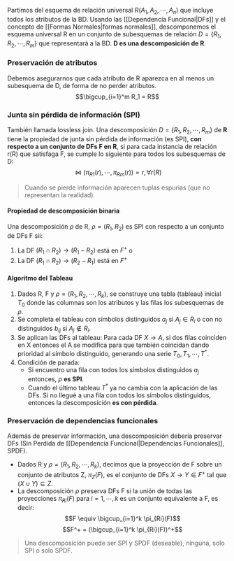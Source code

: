 Partimos del esquema de relación universal $R(A_1, A_2,\cdots, A_n)$ que incluye todos los atributos de la BD. Usando las [[Dependencia Funcional|DFs]] y el concepto de [[Formas Normales|formas normales]], descomponemos el esquema universal R en un conjunto de subesquemas de relación $D = \{R_1, R_2, \cdots, R_m\}$ que representará a la BD. **D es una descomposición de R**.

### Preservación de atributos
Debemos asegurarnos que cada atributo de R aparezca en al menos un subesquema de D, de forma de no perder atributos.
$$\bigcup_{i=1}^m R_1 = R$$

### Junta sin pérdida de información (SPI)
También llamada lossless join. Una descomposición $D = \{R_1, R_2, \cdots, R_m\}$ de **R** tiene la propiedad de junta sin pérdida de información (es SPI), **con respecto a un conjunto de DFs F en R**, si para cada instancia de relación r(R) que satisfaga F, se cumple lo siguiente para todos los subesquemas de D:
$$\Join(\pi_{R1}(r),\cdots,\pi_{Rm}(r)) = r, \forall r(R)$$
> Cuando se pierde información aparecen tuplas espurias (que no representan la realidad).

#### Propiedad de descomposición binaria
Una descomposición $\rho$ de R, $\rho = (R_1, R_2)$ es SPI con respecto a un conjunto de DFs F sii:
1. La DF $(R_1 \cap R_2) \rightarrow (R_1 - R_2)$ está en $F^+$ o
2. La DF $(R_1 \cap R_2) \rightarrow (R_2 - R_1)$ está en $F^+$

#### Algorítmo del Tableau
1. Dados R, F y $\rho = (R_1, R_2, \cdots, R_k)$, se construye una tabla (tableau) inicial $T_0$ donde las columnas son los atributos y las filas los subesquemas de $\rho$.
2. Se completa el tableau con símbolos distinguidos $a_j$ si $A_j \in R_i$ o con no distinguidos $b_{ij}$ si $A_j \notin R_i$.
3. Se aplican las DFs al tableau:
	Para cada DF $X \rightarrow A$, si dos filas coinciden en X entonces el A se modifica para que también coincidan dando prioridad al símbolo distinguido, generando una serie $T_0, T_1, \cdots, T^*$.
4.  Condición de parada:
	- Si encuentro una fila con todos los símbolos distinguidos $a_j$ entonces, $\rho$ **es SPI**.
	- Cuando el último tableau $T^*$ ya no cambia con la aplicación de las DFs. Si no llegué a una fila con todos los símbolos distinguidos, entonces la descomposición **es con pérdida**.

### Preservación de dependencias funcionales
Además de preservar información, una descomposición debería preservar DFs (Sin Perdida de [[Dependencia Funcional|Dependencias Funcionales]], SPDF).
- Dados R y $\rho = (R_1, R_2, \cdots, R_k)$, decimos que la proyección de F sobre un conjunto de atributos Z, $\pi_Z(F)$, es el conjunto de DFs $X \rightarrow Y \in F^+$ tal que $(X \cup Y) \subseteq Z$.
- La descomposición $\rho$ preserva DFs F si la unión de todas las proyecciones $\pi_{Ri}(F)$ para $i = 1, \cdots, k$ es un conjunto equivalente a F, es decir:
$$F \equiv \bigcup_{i=1}^k \pi_{Ri}(F)$$
$$F^+ = (\bigcup_{i=1}^k \pi_{Ri}(F))^+$$

> Una descomposición puede ser SPI y SPDF (deseable), ninguna, solo SPI o solo SPDF.